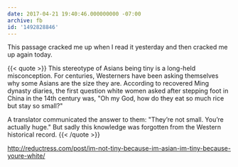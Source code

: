 ```yaml
---
date: 2017-04-21 19:40:46.000000000 -07:00
archive: fb
id: '1492828846'
---
```


This passage cracked me up when I read it yesterday and then cracked me up again today.

{{< quote >}}
This stereotype of Asians being tiny is a long-held misconception. For centuries, Westerners have been asking themselves why some Asians are the size they are. According to recovered Ming dynasty diaries, the first question white women asked after stepping foot in China in the 14th century was, "Oh my God, how do they eat so much rice but stay so small?"

A translator communicated the answer to them: "They’re not small. You’re actually huge." But sadly this knowledge was forgotten from the Western historical record.
{{< /quote >}}

http://reductress.com/post/im-not-tiny-because-im-asian-im-tiny-because-youre-white/
